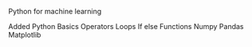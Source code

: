 Python for machine learning

Added Python Basics
Operators
Loops
If else
Functions
Numpy 
Pandas
Matplotlib
